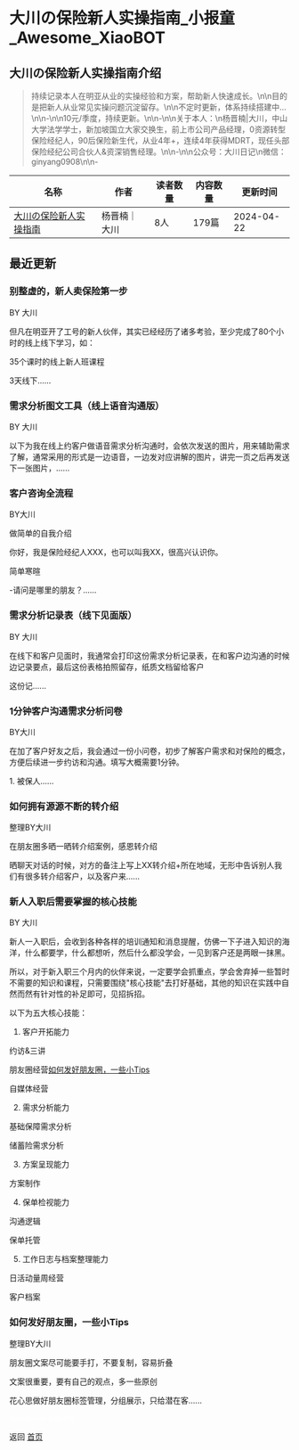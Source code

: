 # 大川の保险新人实操指南_小报童_Awesome_XiaoBOT

## 大川の保险新人实操指南介绍
> 持续记录本人在明亚从业的实操经验和方案，帮助新人快速成长。\n\n目的是把新人从业常见实操问题沉淀留存。\n\n不定时更新，体系持续搭建中…\n\n-\n\n10元/季度，持续更新。\n\n-\n\n关于本人：\n杨晋楠|大川，中山大学法学学士，新加坡国立大家交换生，前上市公司产品经理，0资源转型保险经纪人，90后保险新生代，从业4年+，连续4年获得MDRT，现任头部保险经纪公司合伙人&资深销售经理。\n\n-\n\n公众号：大川日记\n微信：ginyang0908\n\n-  
  


|名称|作者|读者数量|内容数量|更新时间|
|---|---|---|---|---|
|[大川の保险新人实操指南](https://xiaobot.net/p/ginyang0908?refer=0b133df9-27dc-423b-8101-639049001c13)|杨晋楠｜大川|8人|179篇|2024-04-22|

## 最近更新
### 别整虚的，新人卖保险第一步

BY 大川

但凡在明亚开了工号的新人伙伴，其实已经经历了诸多考验，至少完成了80个小时的线上线下学习，如：

35个课时的线上新人班课程

3天线下......

### 需求分析图文工具（线上语音沟通版）

BY 大川

以下为我在线上约客户做语音需求分析沟通时，会依次发送的图片，用来辅助需求了解，通常采用的形式是一边语音，一边发对应讲解的图片，讲完一页之后再发送下一张图片，......

### 客户咨询全流程

BY大川

做简单的自我介绍

你好，我是保险经纪人XXX，也可以叫我XX，很高兴认识你。

简单寒暄

-请问是哪里的朋友？......

### 需求分析记录表（线下见面版）

BY 大川

在线下和客户见面时，我通常会打印这份需求分析记录表，在和客户边沟通的时候边记录要点，最后这份表格拍照留存，纸质文档留给客户

这份记......

### 1分钟客户沟通需求分析问卷

BY大川

在加了客户好友之后，我会通过一份小问卷，初步了解客户需求和对保险的概念，方便后续进一步约访和沟通。填写大概需要1分钟。

1\. 被保人......

### 如何拥有源源不断的转介绍

整理BY大川

在朋友圈多晒一晒转介绍案例，感恩转介绍

晒聊天对话的时候，对方的备注上写上XX转介绍+所在地域，无形中告诉别人我们有很多转介绍客户，以及客户来......

### 新人入职后需要掌握的核心技能

BY 大川

新人一入职后，会收到各种各样的培训通知和消息提醒，仿佛一下子进入知识的海洋，什么都要学，什么都想听，然后什么都没学会，一见到客户还是两眼一抹黑。

所以，对于新入职三个月内的伙伴来说，一定要学会抓重点，学会舍弃掉一些暂时不需要的知识和课程，只需要围绕"核心技能"去打好基础，其他的知识在实践中自然而然有针对性的补足即可，见招拆招。

以下为五大核心技能：

  1. 客户开拓能力

约访&三讲

朋友圈经营[如何发好朋友圈，一些小Tips](https://xiaobot.net/post/e556d23a-69c0-449d-b42f-5fda6de6d2cc)

自媒体经营

  2. 需求分析能力

基础保障需求分析

储蓄险需求分析

  3. 方案呈现能力

方案制作

  4. 保单检视能力

沟通逻辑

保单托管

  5. 工作日志与档案整理能力

日活动量周经营

客户档案

### 如何发好朋友圈，一些小Tips

整理BY大川

朋友圈文案尽可能要手打，不要复制，容易折叠

文案很重要，要有自己的观点，多一些原创

花心思做好朋友圈标签管理，分组展示，只给潜在客......


<a href="https://github.com/Reno9527/awesome-xiaobot" style="color: white; text-decoration: none;">awesome-xiaobot</a>

返回 [首页](../README.md)
